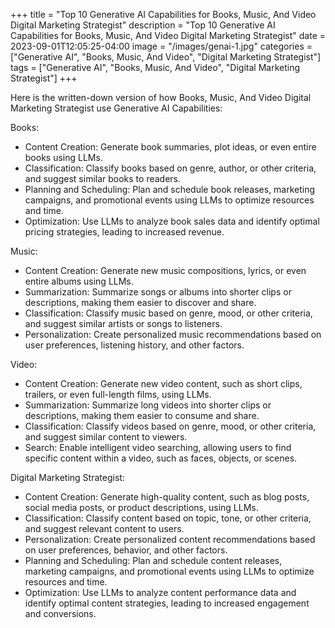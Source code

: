 +++
title = "Top 10 Generative AI Capabilities for Books, Music, And Video Digital Marketing Strategist"
description = "Top 10 Generative AI Capabilities for Books, Music, And Video Digital Marketing Strategist"
date = 2023-09-01T12:05:25-04:00
image = "/images/genai-1.jpg"
categories = ["Generative AI", "Books, Music, And Video", "Digital Marketing Strategist"]
tags = ["Generative AI", "Books, Music, And Video", "Digital Marketing Strategist"]
+++

Here is the written-down version of how Books, Music, And Video Digital Marketing Strategist use Generative AI Capabilities:

Books:

* Content Creation: Generate book summaries, plot ideas, or even entire books using LLMs.
* Classification: Classify books based on genre, author, or other criteria, and suggest similar books to readers.
* Planning and Scheduling: Plan and schedule book releases, marketing campaigns, and promotional events using LLMs to optimize resources and time.
* Optimization: Use LLMs to analyze book sales data and identify optimal pricing strategies, leading to increased revenue.

Music:

* Content Creation: Generate new music compositions, lyrics, or even entire albums using LLMs.
* Summarization: Summarize songs or albums into shorter clips or descriptions, making them easier to discover and share.
* Classification: Classify music based on genre, mood, or other criteria, and suggest similar artists or songs to listeners.
* Personalization: Create personalized music recommendations based on user preferences, listening history, and other factors.

Video:

* Content Creation: Generate new video content, such as short clips, trailers, or even full-length films, using LLMs.
* Summarization: Summarize long videos into shorter clips or descriptions, making them easier to consume and share.
* Classification: Classify videos based on genre, mood, or other criteria, and suggest similar content to viewers.
* Search: Enable intelligent video searching, allowing users to find specific content within a video, such as faces, objects, or scenes.

Digital Marketing Strategist:

* Content Creation: Generate high-quality content, such as blog posts, social media posts, or product descriptions, using LLMs.
* Classification: Classify content based on topic, tone, or other criteria, and suggest relevant content to users.
* Personalization: Create personalized content recommendations based on user preferences, behavior, and other factors.
* Planning and Scheduling: Plan and schedule content releases, marketing campaigns, and promotional events using LLMs to optimize resources and time.
* Optimization: Use LLMs to analyze content performance data and identify optimal content strategies, leading to increased engagement and conversions.